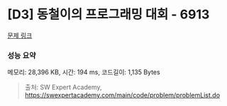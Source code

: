 # [D3] 동철이의 프로그래밍 대회 - 6913 

[문제 링크](https://swexpertacademy.com/main/code/problem/problemDetail.do?contestProbId=AWicMVWKTuMDFAUL) 

### 성능 요약

메모리: 28,396 KB, 시간: 194 ms, 코드길이: 1,135 Bytes



> 출처: SW Expert Academy, https://swexpertacademy.com/main/code/problem/problemList.do
